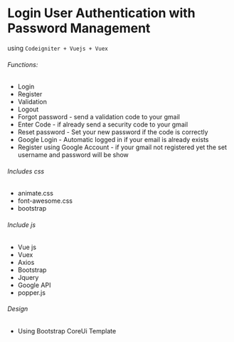 # Login User Authentication with Password Management
using `Codeigniter + Vuejs + Vuex`

###### Functions:
* Login
* Register
* Validation
* Logout
* Forgot password - send a validation code to your gmail
* Enter Code - if already send a security code to your gmail
* Reset password - Set your new password if the code is correctly
* Google Login - Automatic logged in if your email is already exists
* Register using Google Account - if your gmail not registered yet the set username and password will be show

###### Includes css
* animate.css
* font-awesome.css
* bootstrap

###### Include js
* Vue js 
* Vuex
* Axios
* Bootstrap
* Jquery
* Google API
* popper.js

###### Design
* Using Bootstrap CoreUi Template

